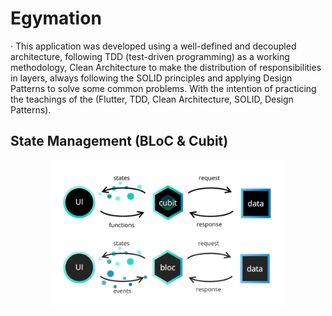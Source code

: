 # Egymation

&middot; This application was developed using a well-defined and decoupled architecture, following TDD (test-driven programming) as a working methodology, Clean Architecture to make the distribution of responsibilities in layers, always following the SOLID principles and applying Design Patterns to solve some common problems. With the intention of practicing the teachings of the (Flutter, TDD, Clean Architecture, SOLID, Design Patterns).

## State Management (BLoC & Cubit)
<p align="center">
<img src="images/2.png" style="display: block; margin-left: auto; margin-right: auto; width: 75%;"/>
</p>
